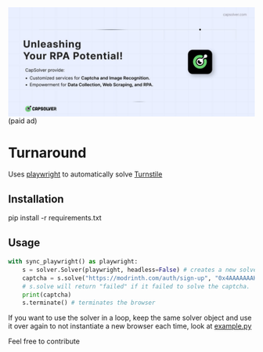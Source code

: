 <img src="/photo_2025-03-18_11-57-05.jpg" align="center">
<span>(paid ad)</span>
<h1>Turnaround</h1>
Uses <a href="https://playwright.dev/">playwright</a> to automatically solve <a href="https://www.cloudflare.com/products/turnstile/">Turnstile</a>

## Installation
pip install -r requirements.txt

## Usage
```py
with sync_playwright() as playwright:
    s = solver.Solver(playwright, headless=False) # creates a new solver object
    captcha = s.solve("https://modrinth.com/auth/sign-up", "0x4AAAAAAAHWfmKCm7cUG869", invisible=True) # first argument is the website url & second one is the website sitekey
    # s.solve will return "failed" if it failed to solve the captcha.
    print(captcha)
    s.terminate() # terminates the browser
```


If you want to use the solver in a loop, keep the same solver object and use it over again to not instantiate a new browser each time, look at [example.py](https://github.com/Body-Alhoha/turnaround/blob/main/example.py)

Feel free to contribute

